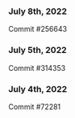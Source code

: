 ### July 8th, 2022

Commit #256643

### July 5th, 2022

Commit #314353


### July 4th, 2022

Commit #72281
